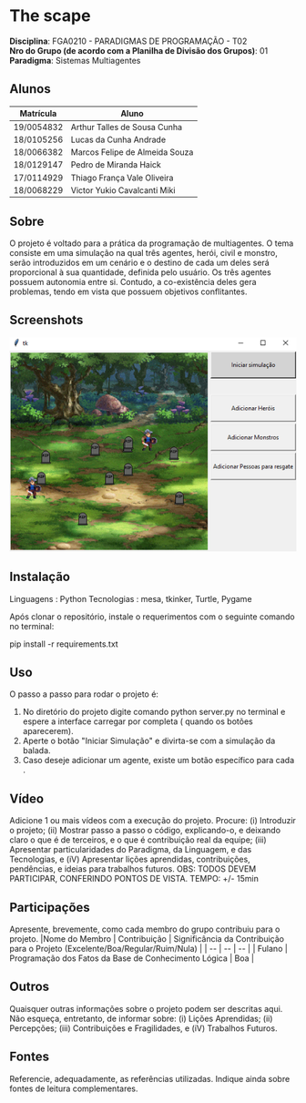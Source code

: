 # The scape

**Disciplina**: FGA0210 - PARADIGMAS DE PROGRAMAÇÃO - T02 <br>
**Nro do Grupo (de acordo com a Planilha de Divisão dos Grupos)**: 01<br>
**Paradigma**: Sistemas Multiagentes<br>

## Alunos
|Matrícula | Aluno |
| -- | -- |
| 19/0054832 | Arthur Talles de Sousa Cunha       |
| 18/0105256 | Lucas da Cunha Andrade             |
| 18/0066382 | Marcos Felipe de Almeida Souza     |
| 18/0129147 | Pedro de Miranda Haick             |
| 17/0114929 | Thiago França Vale Oliveira        |
| 18/0068229 | Victor Yukio Cavalcanti Miki       |

## Sobre 
O projeto é voltado para a prática da programação de multiagentes. O tema consiste em uma simulação na qual três agentes, herói, civil e monstro, serão introduzidos em um cenário e o destino de cada um deles será proporcional à sua quantidade, definida pelo usuário.
Os três agentes possuem autonomia entre si. Contudo, a co-existência deles gera problemas, tendo em vista que possuem objetivos conflitantes.

## Screenshots

![Exemplo simulação](./img/screenshot.PNG)

 
## Instalação

Linguagens : Python
Tecnologias : mesa, tkinker, Turtle, Pygame

Após clonar o repositório, instale o requerimentos com o seguinte comando no terminal:

pip install -r requirements.txt

## Uso 
O passo a passo para rodar o projeto é:

1. No diretório do projeto digite comando python server.py no terminal e espere a interface carregar por completa ( quando os botões aparecerem).
2. Aperte o botão "Iniciar Simulação" e divirta-se com a simulação da balada.
3. Caso deseje adicionar um agente, existe um botão específico para cada .

## Vídeo
Adicione 1 ou mais vídeos com a execução do projeto.
Procure: 
(i) Introduzir o projeto;
(ii) Mostrar passo a passo o código, explicando-o, e deixando claro o que é de terceiros, e o que é contribuição real da equipe;
(iii) Apresentar particularidades do Paradigma, da Linguagem, e das Tecnologias, e
(iV) Apresentar lições aprendidas, contribuições, pendências, e ideias para trabalhos futuros.
OBS: TODOS DEVEM PARTICIPAR, CONFERINDO PONTOS DE VISTA.
TEMPO: +/- 15min

## Participações
Apresente, brevemente, como cada membro do grupo contribuiu para o projeto.
|Nome do Membro | Contribuição | Significância da Contribuição para o Projeto (Excelente/Boa/Regular/Ruim/Nula) |
| -- | -- | -- |
| Fulano  |  Programação dos Fatos da Base de Conhecimento Lógica | Boa |

## Outros 
Quaisquer outras informações sobre o projeto podem ser descritas aqui. Não esqueça, entretanto, de informar sobre:
(i) Lições Aprendidas;
(ii) Percepções;
(iii) Contribuições e Fragilidades, e
(iV) Trabalhos Futuros.

## Fontes
Referencie, adequadamente, as referências utilizadas.
Indique ainda sobre fontes de leitura complementares.
